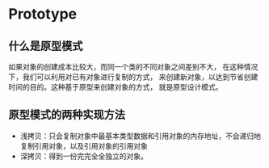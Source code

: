 # Prototype
## 什么是原型模式
如果对象的创建成本比较大，而同一个类的不同对象之间差别不大，
在这种情况下，我们可以利用对已有对象进行复制的方式，
来创建新对象，以达到节省创建时间的目的。这种基于原型来创建对象的方式，
就是原型设计模式。
## 原型模式的两种实现方法
- 浅拷贝：只会复制对象中最基本类型数据和引用对象的内存地址，不会递归地复制引用对象，以及引用对象的引用对象
- 深拷贝：得到一份完完全全独立的对象。